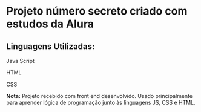 <h1>Projeto número secreto criado com estudos da Alura</h1>
<h2> Linguagens Utilizadas: </h2>
<p> Java Script </p>
<p> HTML </p>
<p> CSS </p>



<div class="nota">
  <strong>Nota:</strong> Projeto recebido com front end desenvolvido. Usado principalmente para aprender lógica de programação junto às linguagens JS, CSS e HTML. 
</div>
